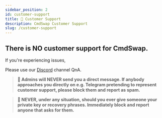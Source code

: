 ```yaml
---
sidebar_position: 2
id: customer-support
title: 🦾 Customer Support
description: CmdSwap Customer Support
slug: /customer-support
---
```


## There is NO customer support for CmdSwap.

If you're experiencing issues,

Please use our [Discord](https://discord.gg/QdgcbKAgjU) channel QnA.

> **🚨 Admins will NEVER send you a direct message. If anybody approaches you directly on e.g. Telegram pretending to represent customer support, please block them and report as spam.**

> **🚨 NEVER, under any situation, should you ever give someone your private key or recovery phrases. Immediately block and report anyone that asks for them.**
